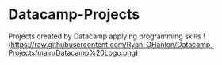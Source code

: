# Datacamp-Projects
Projects created by Datacamp applying programming skills
!(https://raw.githubusercontent.com/Ryan-OHanlon/Datacamp-Projects/main/Datacamp%20Logo.png)
